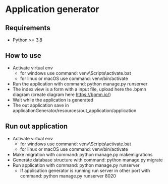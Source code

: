 # Application generator

## Requirements

 - Python >= 3.8


## How to use

 - Activate virtual env 
 	* for windows use command: venv\\Scripts\\activate.bat 
 	* for linux or macOS use command: venv/bin/activate
 - Run the application with command: python manage.py runserver
 - The index view is a form with a input file, upload here the .bpmn diagram (create diagram here https://bpmn.io/)
 - Wait while the application is generated
 - The out application save in applicationGenerator/resources/out_application/application

## Run out application

 - Activate virtual env 
 	* for windows use command: venv\\Scripts\\activate.bat 
 	* for linux or macOS use command: venv/bin/activate
 - Make migration with command: python manage.py makemigrations
 - Generate database structure with command: python manage.py migrate
 - Run application with command: python manage.py runserver
 	* If application generator is running run server in other port with command: python manage.py runserver 8020